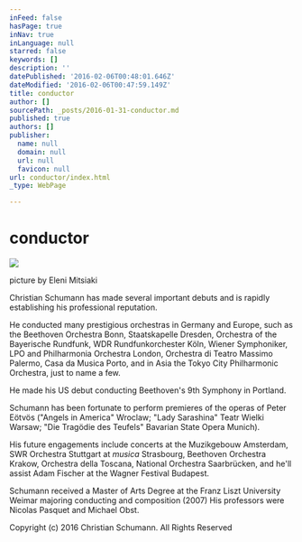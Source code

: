 ```yaml
---
inFeed: false
hasPage: true
inNav: true
inLanguage: null
starred: false
keywords: []
description: ''
datePublished: '2016-02-06T00:48:01.646Z'
dateModified: '2016-02-06T00:47:59.149Z'
title: conductor
author: []
sourcePath: _posts/2016-01-31-conductor.md
published: true
authors: []
publisher:
  name: null
  domain: null
  url: null
  favicon: null
url: conductor/index.html
_type: WebPage

---
```

# conductor
![](https://the-grid-user-content.s3-us-west-2.amazonaws.com/524279af-8c41-40dc-87f8-f1f22f3120dc.jpg)

picture by Eleni Mitsiaki

Christian Schumann has made several important debuts and is rapidly establishing his professional reputation.

He conducted many prestigious orchestras in Germany and Europe, such 
as the Beethoven Orchestra Bonn, Staatskapelle Dresden, Orchestra of the
Bayerische Rundfunk, WDR Rundfunkorchester Köln, Wiener Symphoniker, 
LPO and Philharmonia Orchestra London, Orchestra di Teatro Massimo 
Palermo, Casa da Musica Porto, and in Asia the Tokyo City Philharmonic 
Orchestra, just to name a few.

He made his US debut conducting Beethoven's 9th Symphony in Portland.

Schumann has been fortunate to perform premieres of the operas of 
Peter Eötvös ("Angels in America" Wroclaw; "Lady Sarashina" Teatr Wielki
Warsaw; "Die Tragödie des Teufels" Bavarian State Opera Munich).

His future engagements include concerts at the Muzikgebouw Amsterdam, SWR Orchestra Stuttgart at _musica_
Strasbourg, Beethoven Orchestra Krakow, Orchestra della Toscana, 
National Orchestra Saarbrücken, and he'll assist Adam Fischer at the 
Wagner Festival Budapest.

Schumann received a Master of Arts Degree at the Franz Liszt 
University Weimar majoring conducting and composition (2007) His 
professors were Nicolas Pasquet and Michael Obst.

Copyright (c) 2016 Christian Schumann. All Rights Reserved